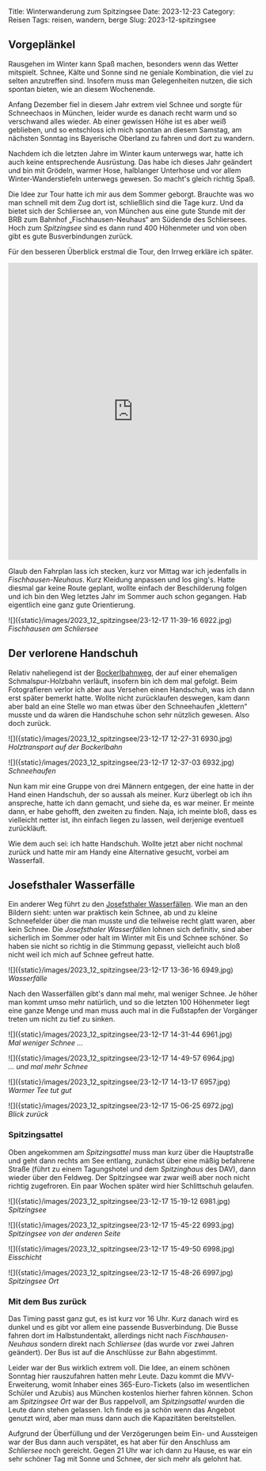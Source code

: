 Title: Winterwanderung zum Spitzingsee
Date: 2023-12-23
Category: Reisen
Tags: reisen, wandern, berge
Slug: 2023-12-spitzingsee

## Vorgeplänkel

Rausgehen im Winter kann Spaß machen, besonders wenn das Wetter mitspielt. Schnee, Kälte und Sonne sind ne geniale Kombination, die viel zu selten anzutreffen sind. Insofern muss man Gelegenheiten nutzen, die sich spontan bieten, wie an diesem Wochenende.

Anfang Dezember fiel in diesem Jahr extrem viel Schnee und sorgte für Schneechaos in München, leider wurde es danach recht warm und so verschwand alles wieder. Ab einer gewissen Höhe ist es aber weiß geblieben, und so entschloss ich mich spontan an diesem Samstag, am nächsten Sonntag ins Bayerische Oberland zu fahren und dort zu wandern.

Nachdem ich die letzten Jahre im Winter kaum unterwegs war, hatte ich auch keine entsprechende Ausrüstung. Das habe ich dieses Jahr geändert und bin mit Grödeln, warmer Hose, halblanger Unterhose und vor allem Winter-Wanderstiefeln unterwegs gewesen. So macht's gleich richtig Spaß.

Die Idee zur Tour hatte ich mir aus dem Sommer geborgt. Brauchte was wo man schnell mit dem Zug dort ist, schließlich sind die Tage kurz. Und da bietet sich der Schliersee an, von München aus eine gute Stunde mit der BRB zum Bahnhof „Fischhausen-Neuhaus“ am Südende des Schliersees. Hoch zum _Spitzingsee_ sind es dann rund 400 Höhenmeter und von oben gibt es gute Busverbindungen zurück.

Für den besseren Überblick erstmal die Tour, den Irrweg erkläre ich später.

<iframe src="https://www.komoot.de/tour/1394010426/embed?share_token=awpffhY6lOvPMLA5AnwCuyJa30YCsqjSpWOhbTL3vHlWmR6I2n" width="100%" height="600" frameborder="0" scrolling="no"></iframe>

Glaub den Fahrplan lass ich stecken, kurz vor Mittag war ich jedenfalls in _Fischhausen-Neuhaus_. Kurz Kleidung anpassen und los ging's. Hatte diesmal gar keine Route geplant, wollte einfach der Beschilderung folgen und ich bin den Weg letztes Jahr im Sommer auch schon gegangen. Hab eigentlich eine ganz gute Orientierung.

![]({static}/images/2023_12_spitzingsee/23-12-17 11-39-16 6922.jpg) <br />
_Fischhausen am Schliersee_

## Der verlorene Handschuh

Relativ naheliegend ist der [Bockerlbahnweg](https://www.tegernsee-schliersee.de/a-bockerlbahnweg), der auf einer ehemaligen Schmalspur-Holzbahn verläuft, insofern bin ich dem mal gefolgt. Beim Fotografieren verlor ich aber aus Versehen einen Handschuh, was ich dann erst später bemerkt hatte. Wollte nicht zurücklaufen deswegen, kam dann aber bald an eine Stelle wo man etwas über den Schneehaufen „klettern“ musste und da wären die Handschuhe schon sehr nützlich gewesen. Also doch zurück.

![]({static}/images/2023_12_spitzingsee/23-12-17 12-27-31 6930.jpg) <br />
_Holztransport auf der Bockerlbahn_

![]({static}/images/2023_12_spitzingsee/23-12-17 12-37-03 6932.jpg) <br />
_Schneehaufen_


Nun kam mir eine Gruppe von drei Männern entgegen, der eine hatte in der Hand einen Handschuh, der so aussah als meiner. Kurz überlegt ob ich ihn anspreche, hatte ich dann gemacht, und siehe da, es war meiner. Er meinte dann, er habe gehofft, den zweiten zu finden. Naja, ich meinte bloß, dass es vielleicht netter ist, ihn einfach liegen zu lassen, weil derjenige eventuell zurückläuft. 

Wie dem auch sei: ich hatte Handschuh. Wollte jetzt aber nicht nochmal zurück und hatte mir am Handy eine Alternative gesucht, vorbei am Wasserfall.

## Josefsthaler Wasserfälle

Ein anderer Weg führt zu den [Josefsthaler Wasserfällen](https://servus-schliersee.de/wandern/die-josefsthaler-wasserfaelle-am-schliersee/). Wie man an den Bildern sieht: unten war praktisch kein Schnee, ab und zu kleine Schneefelder über die man musste und die teilweise recht glatt waren, aber kein Schnee. Die _Josefsthaler Wasserfällen_ lohnen sich definitiv, sind aber sicherlich im Sommer oder halt im Winter mit Eis und Schnee schöner. So haben sie nicht so richtig in die Stimmung gepasst, vielleicht auch bloß nicht weil ich mich auf Schnee gefreut hatte.

![]({static}/images/2023_12_spitzingsee/23-12-17 13-36-16 6949.jpg) <br />
_Wasserfälle_

Nach den Wasserfällen gibt's dann mal mehr, mal weniger Schnee. Je höher man kommt umso mehr natürlich, und so die letzten 100 Höhenmeter liegt eine ganze Menge und man muss auch mal in die Fußstapfen der Vorgänger treten um nicht zu tief zu sinken.

![]({static}/images/2023_12_spitzingsee/23-12-17 14-31-44 6961.jpg) <br />
_Mal weniger Schnee …_

![]({static}/images/2023_12_spitzingsee/23-12-17 14-49-57 6964.jpg) <br />
_… und mal mehr Schnee_

![]({static}/images/2023_12_spitzingsee/23-12-17 14-13-17 6957.jpg) <br />
_Warmer Tee tut gut_

![]({static}/images/2023_12_spitzingsee/23-12-17 15-06-25 6972.jpg) <br />
_Blick zurück_

### Spitzingsattel

Oben angekommen am _Spitzingsattel_ muss man kurz über die Hauptstraße und geht dann rechts am See entlang, zunächst über eine mäßig befahrene Straße (führt zu einem Tagungshotel und dem _Spitzinghaus_ des DAV), dann wieder über den Feldweg. Der Spitzingsee war zwar weiß aber noch nicht richtig zugefroren. Ein paar Wochen später wird hier Schlittschuh gelaufen.

![]({static}/images/2023_12_spitzingsee/23-12-17 15-19-12 6981.jpg) <br />
_Spitzingsee_

![]({static}/images/2023_12_spitzingsee/23-12-17 15-45-22 6993.jpg) <br />
_Spitzingsee von der anderen Seite_

![]({static}/images/2023_12_spitzingsee/23-12-17 15-49-50 6998.jpg) <br />
_Eisschicht_

![]({static}/images/2023_12_spitzingsee/23-12-17 15-48-26 6997.jpg) <br />
_Spitzingsee Ort_

### Mit dem Bus zurück

Das Timing passt ganz gut, es ist kurz vor 16 Uhr. Kurz danach wird es dunkel und es gibt vor allem eine passende Busverbindung. Die Busse fahren dort im Halbstundentakt, allerdings nicht nach _Fischhausen-Neuhaus_ sondern direkt nach _Schliersee_ (das wurde vor zwei Jahren geändert). Der Bus ist auf die Anschlüsse zur Bahn abgestimmt.

Leider war der Bus wirklich extrem voll. Die Idee, an einem schönen Sonntag hier rauszufahren hatten mehr Leute. Dazu kommt die MVV-Erweiterung, womit Inhaber eines 365-Euro-Tickets (also im wesentlichen Schüler und Azubis) aus München kostenlos hierher fahren können. Schon am _Spitzingsee Ort_ war der Bus rappelvoll, am _Spitzingsattel_ wurden die Leute dann stehen gelassen. Ich finde es ja schön wenn das Angebot genutzt wird, aber man muss dann auch die Kapazitäten bereitstellen. 

Aufgrund der Überfüllung und der Verzögerungen beim Ein- und Aussteigen war der Bus dann auch verspätet, es hat aber für den Anschluss am _Schliersee_ noch gereicht. Gegen 21 Uhr war ich dann zu Hause, es war ein sehr schöner Tag mit Sonne und Schnee, der sich mehr als gelohnt hat.










